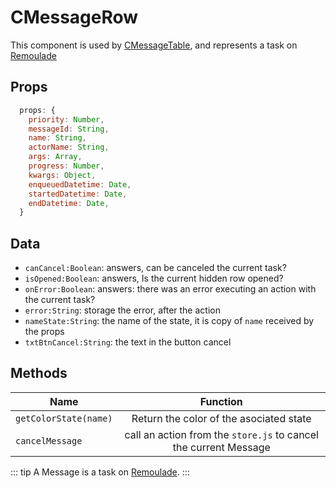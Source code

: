 # CMessageRow <Badge text="Message Row"/>

This component is used by [CMessageTable](/super-bowl/components/CMessageTable), and represents a task on [Remoulade](https://github.com/wiremind/remoulade)

## Props
``` js
  props: {
    priority: Number,
    messageId: String,
    name: String,
    actorName: String,
    args: Array,
    progress: Number,
    kwargs: Object,
    enqueuedDatetime: Date,
    startedDatetime: Date,
    endDatetime: Date,
  }
```

## Data
  - ``canCancel:Boolean``: answers, can be canceled the current task?
  - ``isOpened:Boolean``: answers, Is the current hidden row opened?
  - ``onError:Boolean``: answers: there was an error executing an action with the current task?
  - ``error:String``: storage the error, after the action
  - ``nameState:String``: the name of the state, it is copy of ``name`` received by the props
  - ``txtBtnCancel:String``: the text in the button cancel

## Methods
| Name          | Function        |
| ------------- |:-------------:|
| ``getColorState(name)``| Return the color of the asociated state|
| ``cancelMessage`` | call an action from the ``store.js`` to cancel the current Message|

::: tip
A Message is a task on  [Remoulade](https://github.com/wiremind/remoulade).
:::
